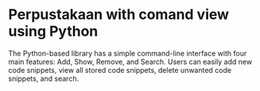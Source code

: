 # Perpustakaan with comand view using Python

The Python-based library has a simple command-line interface with four main features: Add, Show, Remove, and Search. Users can easily add new code snippets, view all stored code snippets, delete unwanted code snippets, and search.
